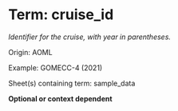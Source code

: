 # Term: cruise_id

*Identifier for the cruise, with year in parentheses.*

Origin: AOML

Example: GOMECC-4 (2021)

Sheet(s) containing term: sample_data

**Optional or context dependent**